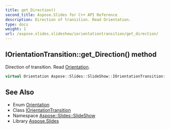 ```yaml
---
title: get_Direction()
second_title: Aspose.Slides for C++ API Reference
description: Direction of transition. Read Orientation.
type: docs
weight: 1
url: /aspose.slides.slideshow/iorientationtransition/get_direction/
---
```

## IOrientationTransition::get_Direction() method


Direction of transition. Read [Orientation](../../../aspose.slides/orientation/).

```cpp
virtual Orientation Aspose::Slides::SlideShow::IOrientationTransition::get_Direction()=0
```

## See Also

* Enum [Orientation](../../../aspose.slides/orientation/)
* Class [IOrientationTransition](../)
* Namespace [Aspose::Slides::SlideShow](../../)
* Library [Aspose.Slides](../../../)